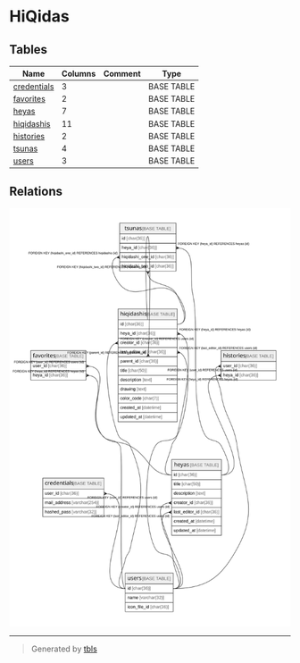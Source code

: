 # HiQidas

## Tables

| Name | Columns | Comment | Type |
| ---- | ------- | ------- | ---- |
| [credentials](credentials.md) | 3 |  | BASE TABLE |
| [favorites](favorites.md) | 2 |  | BASE TABLE |
| [heyas](heyas.md) | 7 |  | BASE TABLE |
| [hiqidashis](hiqidashis.md) | 11 |  | BASE TABLE |
| [histories](histories.md) | 2 |  | BASE TABLE |
| [tsunas](tsunas.md) | 4 |  | BASE TABLE |
| [users](users.md) | 3 |  | BASE TABLE |

## Relations

![er](schema.svg)

---

> Generated by [tbls](https://github.com/k1LoW/tbls)
